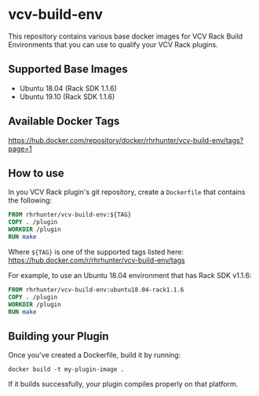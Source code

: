 # vcv-build-env
This repository contains various base docker images for VCV Rack Build Environments that you can use to qualify your VCV Rack plugins.

## Supported Base Images
* Ubuntu 18.04 (Rack SDK 1.1.6)
* Ubuntu 19.10 (Rack SDK 1.1.6)

## Available Docker Tags
https://hub.docker.com/repository/docker/rhrhunter/vcv-build-env/tags?page=1

## How to use
In you VCV Rack plugin's git repository, create a ``Dockerfile`` that contains the following:

```dockerfile
FROM rhrhunter/vcv-build-env:${TAG}
COPY . /plugin
WORKDIR /plugin
RUN make
```

Where ``${TAG}`` is one of the supported tags listed here: https://hub.docker.com/r/rhrhunter/vcv-build-env/tags

For example, to use an Ubuntu 18.04 environment that has Rack SDK v1.1.6:

```dockerfile
FROM rhrhunter/vcv-build-env:ubuntu18.04-rack1.1.6
COPY . /plugin
WORKDIR /plugin
RUN make
```

## Building your Plugin

Once you've created a Dockerfile, build it by running:

``docker build -t my-plugin-image .``

If it builds successfully, your plugin compiles properly on that platform.
